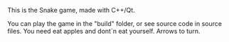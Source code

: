 This is the Snake game, made with C++/Qt.

You can play the game in the "build" folder, or see source code in source files.
You need eat apples and dont`n eat yourself.
Arrows to turn.
